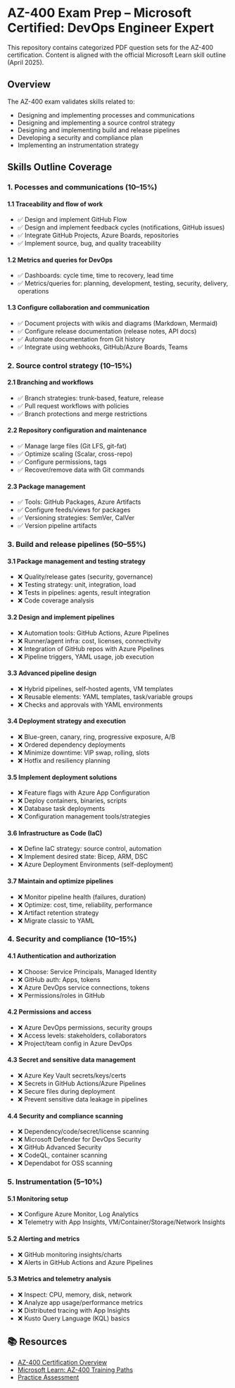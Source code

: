 ﻿# AZ-400 Exam Prep – Microsoft Certified: DevOps Engineer Expert

This repository contains categorized PDF question sets for the AZ-400 certification. Content is aligned with the official Microsoft Learn skill outline (April 2025).

## Overview

The AZ-400 exam validates skills related to:
- Designing and implementing processes and communications
- Designing and implementing a source control strategy
- Designing and implementing build and release pipelines
- Developing a security and compliance plan
- Implementing an instrumentation strategy

## Skills Outline Coverage

### 1. Pocesses and communications (10–15%)

#### 1.1 Traceability and flow of work
- ✅ Design and implement GitHub Flow
- ✅ Design and implement feedback cycles (notifications, GitHub issues)
- ✅ Integrate GitHub Projects, Azure Boards, repositories
- ✅ Implement source, bug, and quality traceability

#### 1.2 Metrics and queries for DevOps
- ✅ Dashboards: cycle time, time to recovery, lead time
- ✅ Metrics/queries for: planning, development, testing, security, delivery, operations

#### 1.3 Configure collaboration and communication
- ✅ Document projects with wikis and diagrams (Markdown, Mermaid)
- ✅ Configure release documentation (release notes, API docs)
- ✅ Automate documentation from Git history
- ✅ Integrate using webhooks, GitHub/Azure Boards, Teams

### 2. Source control strategy (10–15%)

#### 2.1 Branching and workflows
- ✅ Branch strategies: trunk-based, feature, release
- ✅ Pull request workflows with policies
- ✅ Branch protections and merge restrictions

#### 2.2 Repository configuration and maintenance
- ✅ Manage large files (Git LFS, git-fat)
- ✅ Optimize scaling (Scalar, cross-repo)
- ✅ Configure permissions, tags
- ✅ Recover/remove data with Git commands

#### 2.3 Package management
- ✅ Tools: GitHub Packages, Azure Artifacts
- ✅ Configure feeds/views for packages
- ✅ Versioning strategies: SemVer, CalVer
- ✅ Version pipeline artifacts

### 3. Build and release pipelines (50–55%)

#### 3.1 Package management and testing strategy
- ❌ Quality/release gates (security, governance)
- ❌ Testing strategy: unit, integration, load
- ❌ Tests in pipelines: agents, result integration
- ❌ Code coverage analysis

#### 3.2 Design and implement pipelines
- ❌ Automation tools: GitHub Actions, Azure Pipelines
- ❌ Runner/agent infra: cost, licenses, connectivity
- ❌ Integration of GitHub repos with Azure Pipelines
- ❌ Pipeline triggers, YAML usage, job execution

#### 3.3 Advanced pipeline design
- ❌ Hybrid pipelines, self-hosted agents, VM templates
- ❌ Reusable elements: YAML templates, task/variable groups
- ❌ Checks and approvals with YAML environments

#### 3.4 Deployment strategy and execution
- ❌ Blue-green, canary, ring, progressive exposure, A/B
- ❌ Ordered dependency deployments
- ❌ Minimize downtime: VIP swap, rolling, slots
- ❌ Hotfix and resiliency planning

#### 3.5 Implement deployment solutions
- ❌ Feature flags with Azure App Configuration
- ❌ Deploy containers, binaries, scripts
- ❌ Database task deployments
- ❌ Configuration management tools/strategies

#### 3.6 Infrastructure as Code (IaC)
- ❌ Define IaC strategy: source control, automation
- ❌ Implement desired state: Bicep, ARM, DSC
- ❌ Azure Deployment Environments (self-deployment)

#### 3.7 Maintain and optimize pipelines
- ❌ Monitor pipeline health (failures, duration)
- ❌ Optimize: cost, time, reliability, performance
- ❌ Artifact retention strategy
- ❌ Migrate classic to YAML

### 4. Security and compliance (10–15%)

#### 4.1 Authentication and authorization
- ❌ Choose: Service Principals, Managed Identity
- ❌ GitHub auth: Apps, tokens
- ❌ Azure DevOps service connections, tokens
- ❌ Permissions/roles in GitHub

#### 4.2 Permissions and access
- ❌ Azure DevOps permissions, security groups
- ❌ Access levels: stakeholders, collaborators
- ❌ Project/team config in Azure DevOps

#### 4.3 Secret and sensitive data management
- ❌ Azure Key Vault secrets/keys/certs
- ❌ Secrets in GitHub Actions/Azure Pipelines
- ❌ Secure files during deployment
- ❌ Prevent sensitive data leakage in pipelines

#### 4.4 Security and compliance scanning
- ❌ Dependency/code/secret/license scanning
- ❌ Microsoft Defender for DevOps Security
- ❌ GitHub Advanced Security
- ❌ CodeQL, container scanning
- ❌ Dependabot for OSS scanning

### 5. Instrumentation (5–10%)

#### 5.1 Monitoring setup
- ❌ Configure Azure Monitor, Log Analytics
- ❌ Telemetry with App Insights, VM/Container/Storage/Network Insights

#### 5.2 Alerting and metrics
- ❌ GitHub monitoring insights/charts
- ❌ Alerts in GitHub Actions and Azure Pipelines

#### 5.3 Metrics and telemetry analysis
- ❌ Inspect: CPU, memory, disk, network
- ❌ Analyze app usage/performance metrics
- ❌ Distributed tracing with App Insights
- ❌ Kusto Query Language (KQL) basics

## 📚 Resources

- [AZ-400 Certification Overview](https://learn.microsoft.com/en-us/credentials/certifications/devops-engineer/)
- [Microsoft Learn: AZ-400 Training Paths](https://learn.microsoft.com/en-us/training/paths/devops-engineer/)
- [Practice Assessment](https://learn.microsoft.com/en-us/credentials/certifications/devops-engineer/practice/assessment)
